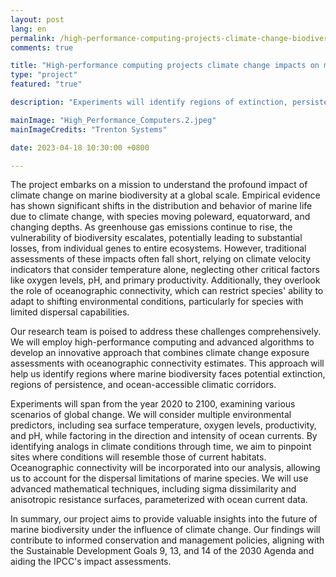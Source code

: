 ```yaml
---
layout: post
lang: en
permalink: /high-performance-computing-projects-climate-change-biodiversity/
comments: true

title: "High-performance computing projects climate change impacts on marine biodiversity."
type: "project"
featured: "true"

description: "Experiments will identify regions of extinction, persistence and ocean-accessible, climatic corridors for biodiversity."

mainImage: "High_Performance_Computers.2.jpeg"
mainImageCredits: "Trenton Systems"

date: 2023-04-18 10:30:00 +0800

---
```


The project embarks on a mission to understand the profound impact of climate change on marine biodiversity at a global scale. Empirical evidence has shown significant shifts in the distribution and behavior of marine life due to climate change, with species moving poleward, equatorward, and changing depths. As greenhouse gas emissions continue to rise, the vulnerability of biodiversity escalates, potentially leading to substantial losses, from individual genes to entire ecosystems. However, traditional assessments of these impacts often fall short, relying on climate velocity indicators that consider temperature alone, neglecting other critical factors like oxygen levels, pH, and primary productivity. Additionally, they overlook the role of oceanographic connectivity, which can restrict species' ability to adapt to shifting environmental conditions, particularly for species with limited dispersal capabilities.

Our research team is poised to address these challenges comprehensively. We will employ high-performance computing and advanced algorithms to develop an innovative approach that combines climate change exposure assessments with oceanographic connectivity estimates. This approach will help us identify regions where marine biodiversity faces potential extinction, regions of persistence, and ocean-accessible climatic corridors. 

Experiments will span from the year 2020 to 2100, examining various scenarios of global change. We will consider multiple environmental predictors, including sea surface temperature, oxygen levels, productivity, and pH, while factoring in the direction and intensity of ocean currents. By identifying analogs in climate conditions through time, we aim to pinpoint sites where conditions will resemble those of current habitats. Oceanographic connectivity will be incorporated into our analysis, allowing us to account for the dispersal limitations of marine species. We will use advanced mathematical techniques, including sigma dissimilarity and anisotropic resistance surfaces, parameterized with ocean current data.

In summary, our project aims to provide valuable insights into the future of marine biodiversity under the influence of climate change. Our findings will contribute to informed conservation and management policies, aligning with the Sustainable Development Goals 9, 13, and 14 of the 2030 Agenda and aiding the IPCC's impact assessments.